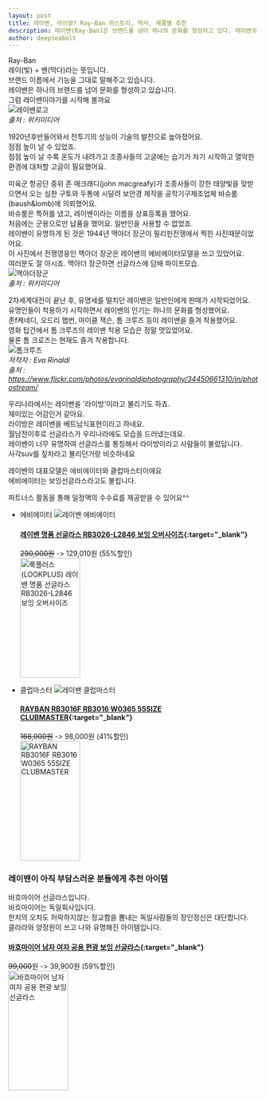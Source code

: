 ```yaml
---
layout: post
title: 레이밴, 라이방? Ray-Ban 히스토리, 역사, 제품별 추천
description: 레이밴(Ray-Ban)은 브랜드를 넘어 하나의 문화를 형성하고 있다. 레이밴의 탄생, 레이밴을 사랑하는 유명인들
author: deepseabolt
---
```


Ray-Ban  
레이(빛) + 밴(막다)라는 뜻입니다.  
브랜드 이름에서 기능을 그대로 말해주고 있습니다.  
레이밴은 하나의 브랜드를 넘어 문화를 형성하고 있습니다.  
그럼 레이밴이야기를 시작해 볼까요  
![레이밴로고]({{site.baseurl}}/assets/img/rayban/rayban_logo.png)  
_출처 : 위키미디어_

1920년후반들어와서 전투기의 성능이 기술의 발전으로 높아졌어요.  
점점 높이 날 수 있었죠.  
점점 높이 날 수록 온도가 내려가고 조종사들의 고글에는 습기가 차기 시작하고 열악한 환경에 대처할 고글이 필요했어요.

미육군 항공단 중위 존 매크래디(john macgreafy)가 조종사들이 강한 태양빛을 맞받으면서 오는 심한 구토와 두통에 시달려 보안경 제작을 공학기구제조업체 바슈룸(baush&lomb)에 의뢰했어요.  
바슈룸은 특허를 냈고, 레이밴이라는 이름을 상표등록을 했어요.  
처음에는 군용으로만 납품을 했어요. 일반인을 사용할 수 없었죠.  
레이밴이 유명하게 된 것은 1944년 맥아더 장군이 필리핀전쟁에서 찍힌 사진때문이었어요.  
이 사진에서 전쟁영웅인 맥아더 장군은 레이밴의 에비에이터모델을 쓰고 있었어요.  
여러분도 잘 아시죠. 맥아더 장군하면 선글라스에 담배 파이프모습.  
![맥아더장군]({{site.baseurl}}/assets/img/rayban/macader.jpg)  
_출처 : 위키미디어_

2차세계대전이 끝난 후, 유명세를 떨치던 레이밴은 일반인에게 판매가 시작되었어요.  
유명인들이 착용하기 시작하면서 레이밴의 인기는 하나의 문화를 형성했어요.  
존f케네디, 오드리 햅번, 마이클 잭슨, 톰 크루즈 등이 레이밴을 즐겨 착용했어요.  
영화 탑건에서 톰 크루즈의 레이밴 착용 모습은 정말 멋있었어요.  
물론 톰 크로즈는 현재도 즐겨 착용합니다.  
![톰크루즈]({{site.baseurl}}/assets/img/rayban/rayban_tom.jpg)  
_저작자 : Eva Rinaldi_  
_출처 : https://www.flickr.com/photos/evarinaldiphotography/34450661310/in/photostream/_

우리나라에서는 레이밴을 '라이방'이라고 불리기도 하죠.  
재미있는 어감인거 같아요.  
라이방은 레이밴을 베트남식표현이라고 하네요.  
월남전이후로 선글라스가 우리나라에도 모습을 드러냈는데요.  
레이밴이 너무 유명하여 선글라스를 통칭해서 라이방이라고 사람들이 불렀답니다.  
사각suv를 짚차라고 불리던거랑 비슷하네요

레이밴의 대표모델은 에비에이터와 클럽마스터이에요  
에비에이터는 보잉선글라스라고도 불립니다.

파트너스 활동을 통해 일정액의 수수료를 제공받을 수 있어요^^

- 에비에이터
  ![레이밴 에비에이터]({{site.baseurl}}/assets/img/rayban/rayban_aviator.jpg)

  #### [레이밴 명품 선글라스 RB3026-L2846 보잉 오버사이즈](https://coupa.ng/b0hRCO){:target="\_blank"}

  ~~290,000원~~ -> 129,010원 (55%할인)  
  <a href="https://coupa.ng/b0hRKb" target="_blank" referrerpolicy="unsafe-url"><img src="https://static.coupangcdn.com/image/affiliate/banner/9ae410405b87dc14e3fda855abd4360b@2x.jpg" alt="룩플러스(LOOKPLUS) 레이밴 명품 선글라스 RB3026-L2846 보잉 오버사이즈" width="120" height="240"></a>

- 클럽마스터
  ![레이밴 클럽마스터]({{site.baseurl}}/assets/img/rayban/rayban_clubmaster.jpg)
  #### [RAYBAN RB3016F RB3016 W0365 55SIZE CLUBMASTER](https://coupa.ng/b0hQhh){:target="\_blank"}
  ~~168,000원~~ -> 98,000원 (41%할인)  
  <a href="https://coupa.ng/b0hQhP" target="_blank" referrerpolicy="unsafe-url"><img src="https://static.coupangcdn.com/image/affiliate/banner/f2e3ebc2ada40e17a2c93c6762bfdcbe@2x.jpg" alt="RAYBAN RB3016F RB3016 W0365 55SIZE CLUBMASTER" width="120" height="240"></a>

### 레이밴이 아직 부담스러운 분들에게 추천 아이템

바흐마이어 선글라스입니다.  
바흐마이어는 독일회사입니다.  
한치의 오차도 허락하지않는 정교함을 뽐내는 독일사람들의 장인정신은 대단합니다.  
클라라와 양정원이 쓰고 나와 유명해진 아이템입니다.

#### [바흐마이어 남자 여자 공용 편광 보잉 선글라스](https://coupa.ng/b0hS9Z){:target="\_blank"}

~~99,000~~원 -> 39,900원 (59%할인)  
<a href="https://coupa.ng/b0hTdY" target="_blank" referrerpolicy="unsafe-url"><img src="https://static.coupangcdn.com/image/affiliate/banner/5130a76e424e3e970d27107b7e14cb29@2x.jpg" alt="바흐마이어 남자 여자 공용 편광 보잉 선글라스" width="120" height="240"></a>
